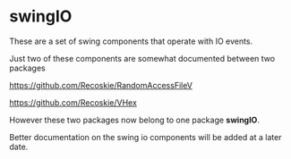 # swingIO

These are a set of swing components that operate with IO events.

Just two of these components are somewhat documented between two packages

https://github.com/Recoskie/RandomAccessFileV

https://github.com/Recoskie/VHex

However these two packages now belong to one package **swingIO**.

Better documentation on the swing io components will be added at a later date.
